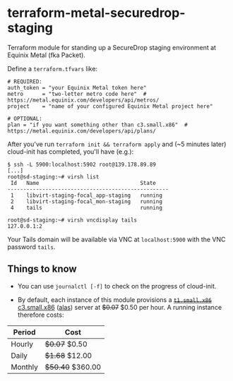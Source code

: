 # terraform-metal-securedrop-staging

Terraform module for standing up a SecureDrop staging environment at
Equinix Metal (fka Packet).

Define a `terraform.tfvars` like:

```hcl
# REQUIRED:
auth_token = "your Equinix Metal token here"
metro      = "two-letter metro code here"  # https://metal.equinix.com/developers/api/metros/
project    = "name of your configured Equinix Metal project here"

# OPTIONAL:
plan = "if you want something other than c3.small.x86"  # https://metal.equinix.com/developers/api/plans/
```

After you've run `terraform init && terraform apply` and (~5 minutes
later) cloud-init has completed, you'll have (e.g.):

```sh-session
$ ssh -L 5900:localhost:5902 root@139.178.89.89
[...]
root@sd-staging:~# virsh list
 Id   Name                                State
---------------------------------------------------
 1    libvirt-staging-focal_app-staging   running
 2    libvirt-staging-focal_mon-staging   running
 4    tails                               running

root@sd-staging:~# virsh vncdisplay tails
127.0.0.1:2
```

Your Tails domain will be available via VNC at `localhost:5900` with the
VNC password `tails`.

## Things to know

* You can use `journalctl [-f]` to check on the progress of cloud-init.

* By default, each instance of this module provisions a
  ~~[`t1.small.x86`][t1.small.x86]~~ [c3.small.x86][c3.small.x86]
  ([alas][equinix-feedback-thread]) server at ~~$0.07~~ $0.50 per hour.
  A running instance therefore costs:

| Period | Cost |
| --- | --- |
| Hourly | ~~$0.07~~ $0.50 |
| Daily | ~~$1.68~~ $12.00 |
| Monthly | ~~$50.40~~ $360.00 |


[equinix-feedback-thread]: https://feedback.equinixmetal.com/servers-and-configs/p/mini-servers-to-give-the-sweet-sweet-taste-of-equinix-metal
[c3.small.x86]: https://metal.equinix.com/developers/docs/servers/server-specs/#c3smallx86
[t1.small.x86]: https://metal.equinix.com/developers/docs/servers/server-specs/#t1smallx86
